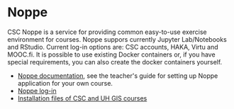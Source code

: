 # Noppe

CSC Noppe is a service for providing common easy-to-use exercise environment for courses. Noppe suppors currently Jupyter Lab/Notebooks and RStudio. Current log-in options are: CSC accounts, HAKA, Virtu and MOOC.fi.
It is possible to use existing Docker containers or, if you have special requirements, you can also create the docker containers yourself. 

* [Noppe documentation](https://docs.csc.fi/cloud/csc_notebooks/), see the teacher's guide for setting up Noppe application for your own course.
* [Noppe log-in](https://noppe.csc.fi)
* [Installation files of CSC and UH GIS courses](https://github.com/csc-training/course_computing_environments/tree/main/noppe)
